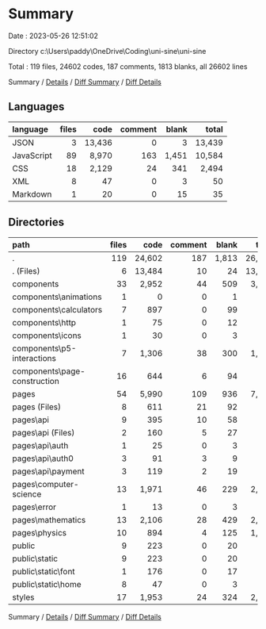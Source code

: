# Summary

Date : 2023-05-26 12:51:02

Directory c:\\Users\\paddy\\OneDrive\\Coding\\uni-sine\\uni-sine

Total : 119 files,  24602 codes, 187 comments, 1813 blanks, all 26602 lines

Summary / [Details](details.md) / [Diff Summary](diff.md) / [Diff Details](diff-details.md)

## Languages
| language | files | code | comment | blank | total |
| :--- | ---: | ---: | ---: | ---: | ---: |
| JSON | 3 | 13,436 | 0 | 3 | 13,439 |
| JavaScript | 89 | 8,970 | 163 | 1,451 | 10,584 |
| CSS | 18 | 2,129 | 24 | 341 | 2,494 |
| XML | 8 | 47 | 0 | 3 | 50 |
| Markdown | 1 | 20 | 0 | 15 | 35 |

## Directories
| path | files | code | comment | blank | total |
| :--- | ---: | ---: | ---: | ---: | ---: |
| . | 119 | 24,602 | 187 | 1,813 | 26,602 |
| . (Files) | 6 | 13,484 | 10 | 24 | 13,518 |
| components | 33 | 2,952 | 44 | 509 | 3,505 |
| components\\animations | 1 | 0 | 0 | 1 | 1 |
| components\\calculators | 7 | 897 | 0 | 99 | 996 |
| components\\http | 1 | 75 | 0 | 12 | 87 |
| components\\icons | 1 | 30 | 0 | 3 | 33 |
| components\\p5-interactions | 7 | 1,306 | 38 | 300 | 1,644 |
| components\\page-construction | 16 | 644 | 6 | 94 | 744 |
| pages | 54 | 5,990 | 109 | 936 | 7,035 |
| pages (Files) | 8 | 611 | 21 | 92 | 724 |
| pages\\api | 9 | 395 | 10 | 58 | 463 |
| pages\\api (Files) | 2 | 160 | 5 | 27 | 192 |
| pages\\api\\auth | 1 | 25 | 0 | 3 | 28 |
| pages\\api\\auth0 | 3 | 91 | 3 | 9 | 103 |
| pages\\api\\payment | 3 | 119 | 2 | 19 | 140 |
| pages\\computer-science | 13 | 1,971 | 46 | 229 | 2,246 |
| pages\\error | 1 | 13 | 0 | 3 | 16 |
| pages\\mathematics | 13 | 2,106 | 28 | 429 | 2,563 |
| pages\\physics | 10 | 894 | 4 | 125 | 1,023 |
| public | 9 | 223 | 0 | 20 | 243 |
| public\\static | 9 | 223 | 0 | 20 | 243 |
| public\\static\\font | 1 | 176 | 0 | 17 | 193 |
| public\\static\\home | 8 | 47 | 0 | 3 | 50 |
| styles | 17 | 1,953 | 24 | 324 | 2,301 |

Summary / [Details](details.md) / [Diff Summary](diff.md) / [Diff Details](diff-details.md)
